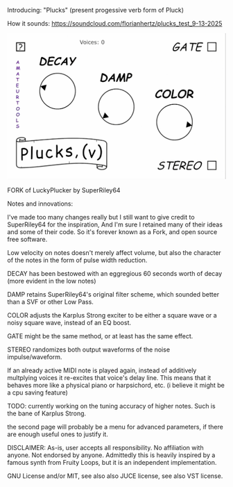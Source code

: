 Introducing: "Plucks" (present progessive verb form of Pluck)

How it sounds: https://soundcloud.com/florianhertz/plucks_test_9-13-2025

<img width="600" alt="image" src="https://raw.githubusercontent.com/amateurtools/Plucks/refs/heads/main/PLUCKS_GUI.jpg" />

FORK of LuckyPlucker by SuperRiley64

Notes and innovations:

I've made too many changes really but I still want to give credit to SuperRiley64 for the inspiration,
And I'm sure I retained many of their ideas and some of their code. So it's forever known as a Fork, and
open source free software.

Low velocity on notes doesn't merely affect volume, but also the character of the notes in the form of pulse width reduction.

DECAY has been bestowed with an eggregious 60 seconds worth of decay (more evident in the low notes)

DAMP retains SuperRiley64's original filter scheme, which sounded better than a SVF or other Low Pass.

COLOR adjusts the Karplus Strong exciter to be either a square wave or a noisy square wave, instead of an EQ boost.

GATE might be the same method, or at least has the same effect.

STEREO randomizes both output waveforms of the noise impulse/waveform.

If an already active MIDI note is played again, instead of additively multplying voices it re-excites that voice's delay line.
This means that it behaves more like a physical piano or harpsichord, etc. (i believe it might be a cpu saving feature)

TODO: 
currently working on the tuning accuracy of higher notes. Such is the bane of Karplus Strong. 

the second page will probably be a menu for advanced parameters, if there are enough useful ones to justify it.

DISCLAIMER:
As-is, user accepts all responsibility. No affiliation with anyone. Not endorsed by anyone.
Admittedly this is heavily inspired by a famous synth from Fruity Loops, but it is an independent implementation.

GNU License and/or MIT, see also also JUCE license, see also VST license.

